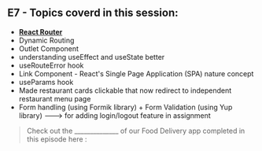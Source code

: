 ## E7 - Topics coverd in this session:

- [**React Router**](https://reactrouter.com)
- Dynamic Routing
- Outlet Component
- understanding useEffect and useState better
- useRouteError hook
- Link Component - React's Single Page Application (SPA) nature concept
- useParams hook
- Made restaurant cards clickable that now redirect to independent restaurant menu page
- Form handling (using Formik library) + Form Validation (using Yup library) ---> for adding login/logout feature in assignment

>  Check out the ______________ of our Food Delivery app completed in this episode here : 
